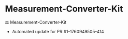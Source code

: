 # Measurement-Converter-Kit
⚖️ Measurement-Converter-Kit


- Automated update for PR #1-1760949505-414
